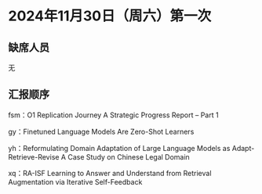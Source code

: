 # 2024年11月30日（周六）第一次

## 缺席人员

无

## 汇报顺序

fsm：O1 Replication Journey A Strategic Progress Report – Part 1

gy：Finetuned Language Models Are Zero-Shot Learners

yh：Reformulating Domain Adaptation of Large Language Models as Adapt-Retrieve-Revise A Case Study on Chinese Legal Domain

xq：RA-ISF Learning to Answer and Understand from Retrieval Augmentation via Iterative Self-Feedback



